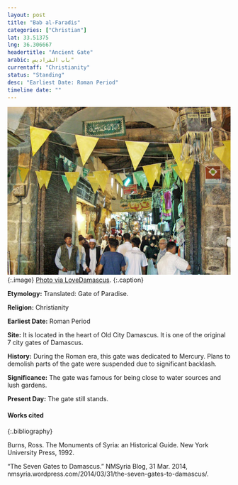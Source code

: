 ```yaml
---
layout: post
title: "Bab al-Faradis"
categories: ["Christian"]
lat: 33.51375
lng: 36.306667
headertitle: "Ancient Gate"
arabic: باب الفراديسِ"
currentaff: "Christianity"
status: "Standing"
desc: "Earliest Date: Roman Period"
timeline date: ""
---
```

![Bab al-Faradis](images/faradis.jpeg)
   {:.image}
[Photo via LoveDamascus](http://www.lovedamascus.com/en/what-to-see/tourist-attractions/al-amara-al-jouaniya/008ta007/bab-al-faradis).
   {:.caption}

**Etymology:** Translated: Gate of Paradise. 

**Religion:** Christianity

**Earliest Date:** Roman Period

**Site:** It is located in the heart of Old City Damascus. It is one of the original 7 city gates of Damascus.

**History:** During the Roman era, this gate was dedicated to Mercury. Plans to demolish parts of the gate were suspended due to significant backlash. 

**Significance:** The gate was famous for being close to water sources and lush gardens. 

**Present Day:** The gate still stands.

#### Works cited

{:.bibliography}

Burns, Ross. The Monuments of Syria: an Historical Guide. New York University Press, 1992. 

“The Seven Gates to Damascus.” NMSyria Blog, 31 Mar. 2014, nmsyria.wordpress.com/2014/03/31/the-seven-gates-to-damascus/.